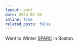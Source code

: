 ```yaml
---
layout: post
date: 2024-01-26
inline: true
related_posts: false
---
```


Went to Winter [SPARC](https://www.sparc.camp/) in Boston.

